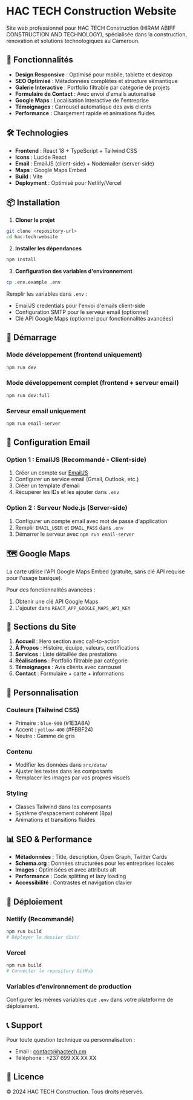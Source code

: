 # HAC TECH Construction Website

Site web professionnel pour HAC TECH Construction (HIRAM ABIFF CONSTRUCTION AND TECHNOLOGY), spécialisée dans la construction, rénovation et solutions technologiques au Cameroun.

## 🚀 Fonctionnalités

- **Design Responsive** : Optimisé pour mobile, tablette et desktop
- **SEO Optimisé** : Métadonnées complètes et structure sémantique
- **Galerie Interactive** : Portfolio filtrable par catégorie de projets
- **Formulaire de Contact** : Avec envoi d'emails automatisé
- **Google Maps** : Localisation interactive de l'entreprise
- **Témoignages** : Carrousel automatique des avis clients
- **Performance** : Chargement rapide et animations fluides

## 🛠️ Technologies

- **Frontend** : React 18 + TypeScript + Tailwind CSS
- **Icons** : Lucide React
- **Email** : EmailJS (client-side) + Nodemailer (server-side)
- **Maps** : Google Maps Embed
- **Build** : Vite
- **Deployment** : Optimisé pour Netlify/Vercel

## 📦 Installation

1. **Cloner le projet**
```bash
git clone <repository-url>
cd hac-tech-website
```

2. **Installer les dépendances**
```bash
npm install
```

3. **Configuration des variables d'environnement**
```bash
cp .env.example .env
```

Remplir les variables dans `.env` :
- EmailJS credentials pour l'envoi d'emails client-side
- Configuration SMTP pour le serveur email (optionnel)
- Clé API Google Maps (optionnel pour fonctionnalités avancées)

## 🚀 Démarrage

### Mode développement (frontend uniquement)
```bash
npm run dev
```

### Mode développement complet (frontend + serveur email)
```bash
npm run dev:full
```

### Serveur email uniquement
```bash
npm run email-server
```

## 📧 Configuration Email

### Option 1 : EmailJS (Recommandé - Client-side)

1. Créer un compte sur [EmailJS](https://www.emailjs.com/)
2. Configurer un service email (Gmail, Outlook, etc.)
3. Créer un template d'email
4. Récupérer les IDs et les ajouter dans `.env`

### Option 2 : Serveur Node.js (Server-side)

1. Configurer un compte email avec mot de passe d'application
2. Remplir `EMAIL_USER` et `EMAIL_PASS` dans `.env`
3. Démarrer le serveur avec `npm run email-server`

## 🗺️ Google Maps

La carte utilise l'API Google Maps Embed (gratuite, sans clé API requise pour l'usage basique).

Pour des fonctionnalités avancées :
1. Obtenir une clé API Google Maps
2. L'ajouter dans `REACT_APP_GOOGLE_MAPS_API_KEY`

## 📱 Sections du Site

1. **Accueil** : Hero section avec call-to-action
2. **À Propos** : Histoire, équipe, valeurs, certifications
3. **Services** : Liste détaillée des prestations
4. **Réalisations** : Portfolio filtrable par catégorie
5. **Témoignages** : Avis clients avec carrousel
6. **Contact** : Formulaire + carte + informations

## 🎨 Personnalisation

### Couleurs (Tailwind CSS)
- Primaire : `blue-900` (#1E3A8A)
- Accent : `yellow-400` (#FBBF24)
- Neutre : Gamme de gris

### Contenu
- Modifier les données dans `src/data/`
- Ajuster les textes dans les composants
- Remplacer les images par vos propres visuels

### Styling
- Classes Tailwind dans les composants
- Système d'espacement cohérent (8px)
- Animations et transitions fluides

## 📊 SEO & Performance

- **Métadonnées** : Title, description, Open Graph, Twitter Cards
- **Schema.org** : Données structurées pour les entreprises locales
- **Images** : Optimisées et avec attributs alt
- **Performance** : Code splitting et lazy loading
- **Accessibilité** : Contrastes et navigation clavier

## 🚀 Déploiement

### Netlify (Recommandé)
```bash
npm run build
# Déployer le dossier dist/
```

### Vercel
```bash
npm run build
# Connecter le repository GitHub
```

### Variables d'environnement de production
Configurer les mêmes variables que `.env` dans votre plateforme de déploiement.

## 📞 Support

Pour toute question technique ou personnalisation :
- Email : contact@hactech.cm
- Téléphone : +237 699 XX XX XX

## 📄 Licence

© 2024 HAC TECH Construction. Tous droits réservés.